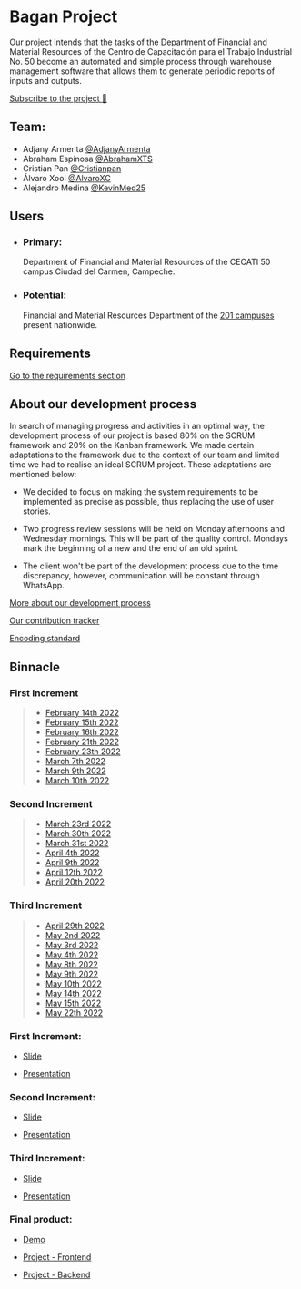 # Bagan Project

Our project intends that the tasks of the Department of Financial and Material Resources of the Centro de Capacitación para el Trabajo Industrial No. 50 become an automated and simple process through warehouse management software that allows them to generate periodic reports of inputs and outputs.

[Subscribe to the project 💫](https://github.com/AdjanyArmenta/Bagan/subscription "Recibe todas las notificaciones")

## Team:

- Adjany Armenta [@AdjanyArmenta](https://github.com/AdjanyArmenta "Click Aquí")
- Abraham Espinosa [@AbrahamXTS](https://github.com/AbrahamXTS "Click Aquí")
- Cristian Pan [@Cristianpan](https://github.com/Cristianpan "Click Aquí")
- Álvaro Xool [@AlvaroXC](https://github.com/AlvaroXC "Click Aquí")
- Alejandro Medina [@KevinMed25](https://github.com/KevinMed25 "Click Aquí")

## Users

- ### Primary:

  Department of Financial and Material Resources of the CECATI 50 campus Ciudad del Carmen, Campeche.

- ### Potential:

  Financial and Material Resources Department of the [201 campuses](http://www.dgcft.sems.gob.mx/buscador_cecati/index/17 "Click Here") present nationwide.

## Requirements

[Go to the requirements section](./First%20increment/Artifacts/Requirements)

## About our development process

In search of managing progress and activities in an optimal way, the development process of our project is based 80% on the SCRUM framework and 20% on the Kanban framework. We made certain adaptations to the framework due to the context of our team and limited time we had to realise an ideal SCRUM project. These adaptations are mentioned below:

- We decided to focus on making the system requirements to be implemented as precise as possible, thus replacing the use of user stories.

- Two progress review sessions will be held on Monday afternoons and Wednesday mornings. This will be part of the quality control. Mondays mark the beginning of a new and the end of an old sprint. 

- The client won't be part of the development process due to the time discrepancy, however, communication will be constant through WhatsApp. 

[More about our development process](./First%20increment/Documentation "Ir a nuestro proceso de desarrollo")

[Our contribution tracker](./First%20increment/Artifacts/Contribution%20tracker "Ir al tracker")

[Encoding standard](./First%20increment/Documentation/Encoding%20standard.md "Revisa nuestro estandar de codificación")

## Binnacle

### First Increment

> - [February 14th 2022](./First%20increment/Binnacles/14%20feb%202022.md "Click Aquí")
> - [February 15th 2022](./First%20increment/Binnacles/15%20feb%202022.md "Click Aquí")
> - [February 16th 2022](./First%20increment/Binnacles/16%20feb%202022.md "Click Aquí")
> - [February 21th 2022](./First%20increment/Binnacles/21%20feb%202022.md "Click Aquí")
> - [February 23th 2022](./First%20increment/Binnacles/23%20feb%202022.md "Click Aquí")
> - [March 7th 2022](./First%20increment/Binnacles/7%20mar%202022.md "Click Aquí")
> - [March 9th 2022](./First%20increment/Binnacles/9%20mar%202022.md "Click Aquí")
> - [March 10th 2022](./First%20increment/Binnacles/10%20mar%202022.md "Click Aquí")

### Second Increment 
> - [March 23rd 2022](./Second%20increment/Binnacles/23%20march%202022.md "Click Aquí")
> - [March 30th 2022](./Second%20increment/Binnacles/30%20mar%202022.md "Click Aquí")
> - [March 31st 2022](./Second%20increment/Binnacles/31%20mar%202022.md "Click Aquí")
> - [April 4th 2022](./Second%20increment/Binnacles/4%20april%202022.md "Click Aquí")
> - [April 9th 2022](./Second%20increment/Binnacles/9%20april%202022.md "Click Aquí")
> - [April 12th 2022](./Second%20increment/Binnacles/12%20april%202022.md "Click Aquí")
> - [April 20th 2022](./Second%20increment/Binnacles/20%20april%202022.md "Click Aquí")

### Third Increment 
> - [April 29th 2022](./Third%20increment/Binnacles/29%20april%202022.md "Click Aquí")
> - [May 2nd 2022](./Third%20increment/Binnacles/2%20may%202022.md "Click Aquí")
> - [May 3rd 2022](./Third%20increment/Binnacles/3%20may%202022.md "Click Aquí")
> - [May 4th 2022](./Third%20increment/Binnacles/4%20may%202022.md "Click Aquí")
> - [May 8th 2022](./Third%20increment/Binnacles/8%20may%202022.md "Click Aquí")
> - [May 9th 2022](./Third%20increment/Binnacles/9%20may%202022.md "Click Aquí")
> - [May 10th 2022](./Third%20increment/Binnacles/10%20may%202022.md "Click Aquí")
> - [May 14th 2022](./Third%20increment/Binnacles/14%20may%202022.md "Click Aquí")
> - [May 15th 2022](./Third%20increment/Binnacles/15%20may%202022.md "Click Aquí")
> - [May 22th 2022](./Third%20increment/Binnacles/22%20may%202022.md "Click Aquí")

### First Increment:

- [Slide](./First%20increment/Artifacts/Presentations/First%20Increment%20Presentation.pdf "Click Aquí")

- [Presentation](https://www.youtube.com/watch?v=In6ozx0BwU4&ab_channel=AdjanyA "Click Aquí")

### Second Increment:

- [Slide](./Second%20increment/Artifacts/Presentations/Second%20Increment%20Presentation.pdf "Click Aquí")

- [Presentation](https://www.youtube.com/watch?v=RrbG_Y--2xs&ab_channel=AdjanyA "Click Aquí")

### Third Increment:

- [Slide](./Third%20increment/Artifacts/Presentations/Third%20Increment%20Presentation.pdf "Click Aquí")

- [Presentation](https://youtu.be/UBBsSCezVG0 "Click Aquí")

### Final product:

- [Demo](https://youtu.be/9rTvhqtiW0Y "Click Aquí")

- [Project - Frontend](https://cecati.netlify.app "Click Aquí")

- [Project - Backend](https://cecatirestapi-production.up.railway.app/docs "Click Aquí")
